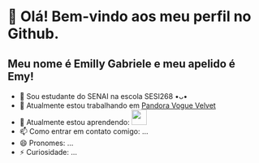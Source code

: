 # 👋 Olá! Bem-vindo aos meu perfil no Github.
## Meu nome é Emilly Gabriele e meu apelido é Emy!
- 🏫 Sou estudante do SENAI na escola SESI268 •ᴗ•
- 🔭 Atualmente estou trabalhando em [Pandora Vogue Velvet](https://github.com/EmyyS2/PandoraVogueVelvet.git)
- 🌱 Atualmente estou aprendendo:
           <img loading="lazy" src="https://cdn.jsdelivr.net/gh/devicons/devicon/icons/php/php-original.svg" width="30" height="30"/>
- 📫 Como entrar em contato comigo: ...
- 😄 Pronomes: ...
- ⚡ Curiosidade: ...
